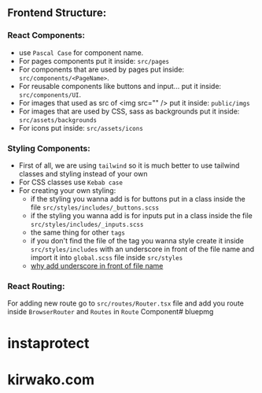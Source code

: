 ## Frontend Structure:

### React Components:
- use `Pascal Case` for component name.
- For pages components put it inside: `src/pages` 
- For components that are used by pages put inside: `src/components/<PageName>`.
- For reusable components like buttons and input... put it inside: `src/components/UI`.
- For images that used as src of \<img src="" /> put it inside: `public/imgs`
- For images that are used by CSS, sass as backgrounds put it inside: `src/assets/backgrounds`
- For icons put inside: `src/assets/icons`

### Styling Components:
- First of all, we are using `tailwind` so it is much better to use tailwind classes and styling instead of your own
- For CSS classes use `Kebab case`
- For creating your own styling:
   - if the styling you wanna add is for buttons put in a class inside the file `src/styles/includes/_buttons.scss`
   - if the styling you wanna add is for inputs put in a class inside the file `src/styles/includes/_inputs.scss`
   - the same thing for other `tags`
   - if you don't find the file of the tag you wanna style create it inside `src/styles/includes` with an underscore in front of the file name and import it into `global.scss` file inside `src/styles`
   - [why add underscore in front of file name](https://stackoverflow.com/questions/34889962/why-put-in-front-of-the-file-name-or-in-scss-css#:~:text=The%20_%20(underscore)%20is%20a,compiled%20on%20a%20single%20file.)

### React Routing:
For adding new route go to `src/routes/Router.tsx` file and add you route inside `BrowserRouter` and `Routes` in `Route` Component# bluepmg


# instaprotect
# kirwako.com
